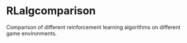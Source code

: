 # RLalgcomparison
Comparison of different reinforcement learning algorithms on different game environments.
